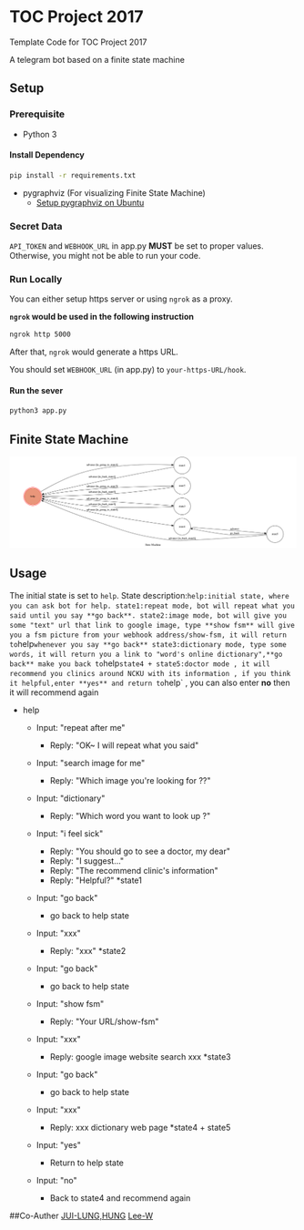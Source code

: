 # TOC Project 2017

Template Code for TOC Project 2017

A telegram bot based on a finite state machine

## Setup

### Prerequisite
* Python 3

#### Install Dependency
```sh
pip install -r requirements.txt
```

* pygraphviz (For visualizing Finite State Machine)
    * [Setup pygraphviz on Ubuntu](http://www.jianshu.com/p/a3da7ecc5303)

### Secret Data

`API_TOKEN` and `WEBHOOK_URL` in app.py **MUST** be set to proper values.
Otherwise, you might not be able to run your code.

### Run Locally
You can either setup https server or using `ngrok` as a proxy.

**`ngrok` would be used in the following instruction**

```sh
ngrok http 5000
```

After that, `ngrok` would generate a https URL.

You should set `WEBHOOK_URL` (in app.py) to `your-https-URL/hook`.

#### Run the sever

```sh
python3 app.py
```

## Finite State Machine
![fsm](./img/show-fsm.png)

## Usage
The initial state is set to `help`.
State description:`
	help:initial state, where you can ask bot for help.
	state1:repeat mode, bot will repeat what you said until you say **go back**.
	state2:image mode, bot will give you some "text" url that link to google image, type **show fsm** will give you a fsm picture from your webhook address/show-fsm, it will return to `help` whenever you say **go back**
	state3:dictionary mode, type some words, it will return you a link to "word's online dictionary",**go back** make you back to `help`
	state4 + state5:doctor mode , it will recommend you clinics around NCKU with its information , if you think it helpful,enter **yes** and return to `help` , you can also enter **no** then it will recommend again
	

* help
	* Input: "repeat after me"
		* Reply: "OK~ I will repeat what you said"

	* Input: "search image for me"
		* Reply: "Which image you're looking for ??"

	* Input: "dictionary"
		* Reply: "Which word you want to look up ?"

	* Input: "i feel sick"
		* Reply: "You should go to see a doctor, my dear"
		* Reply: "I suggest..."
		* Reply: "The recommend clinic's information"
		* Reply: "Helpful?"
*state1
	* Input: "go back"
		* go back to help state
	* Input: "xxx"
		* Reply: "xxx"
*state2
	* Input: "go back"
		* go back to help state
	* Input: "show fsm"
		* Reply: "Your URL/show-fsm"
	* Input: "xxx"
		* Reply: google image website search xxx
*state3
	* Input: "go back"
		* go back to help state
	* Input: "xxx"
		* Reply: xxx dictionary web page
*state4 + state5
	* Input: "yes"
		* Return to help state
	* Input: "no"
		* Back to state4 and recommend again


##Co-Auther
[JUI-LUNG,HUNG](https://github.com/jjoe0303)
[Lee-W](https://github.com/Lee-W)
